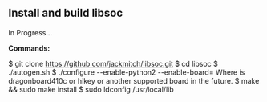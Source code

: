 ## Install and build libsoc

In Progress...

**Commands:**

$ git clone https://github.com/jackmitch/libsoc.git<Enter>
$ cd libsoc<Enter>
$ ./autogen.sh<Enter>
$ ./configure --enable-python2 --enable-board=<your board><Enter>
Where <your board> is dragonboard410c or hikey or another supported board in the future.
$ make && sudo make install<Enter>
$ sudo ldconfig /usr/local/lib<Enter>
